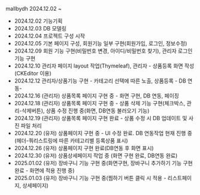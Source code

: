mallbydh
2024.12.02 ~

- 2024.12.02 기능기획
- 2024.12.03 DB 모델링
- 2024.12.04 프로젝트 구성 시작
- 2024.12.05 기본 페이지 구성, 회원기능 일부 구현(회원가입, 로그인, 정보수정)
- 2024.12.09 회원 기능 구현(비밀번호 변경, 아이디/비밀번호 찾기), 관리자 로그인 기능 구현
- 2024.12.10 관리자 페이지 layout 작업(Thymeleaf), 관리자 - 상품등록 화면 작성(CKEditor 이용)
- 2024.12.12 관리자/상품기능 구현 - 카테고리 선택에 따른 노출, 상품등록 - DB 연동-
- 2024.12.16 (관리자) 상품목록 페이지 구현 중 - 화면 구현, DB 연동, 페이징
- 2024.12.18 (관리자) 상품목록 페이지 구현 중 - 상품 삭제 기능 구현(체크박스, 관리-삭제버튼), 상품 수정 진행 중(화면, DB연동 불러오기 기능)
- 2024.12.19 (관리자) 상품목록 페이지 구현 완료 - 상품 수정 시 DB 업데이트 및 사진 파일 처리
- 2024.12.20 (유저) 상품페이지 구현 중 - UI 수정 완료. DB 연동작업 현재 진행 중(헤더-쿼리스트링에 따른 카테고리별 등록상품 표시)
- 2024.12.26 (유저) 상품페이지 구현 완료(DB연동 후 화면 표시)
- 2024.12.30 (유저) 상품상세페이지 작업 중 (화면 구현 완료, DB연동 완료)
- 2025.01.02 (유저) 장바구니 기능 구현 중(화면구현, 장바구니 추가하기 기능 구현 완료 - 화면에 적용 진행 중)
- 2025.01.03 (유저) 장바구니 기능 구현 중(찜하기 버튼 클릭 시 적용 - 리스트페이지, 상세페이지)